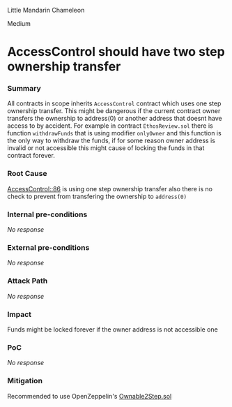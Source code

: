 Little Mandarin Chameleon

Medium

# AccessControl should have two step ownership transfer

### Summary

All contracts in scope inherits ```AccessControl``` contract which uses one step ownership transfer. This might be dangerous if the current contract owner transfers the ownership to address(0) or another address that doesnt have access to by accident. For example in contract ```EthosReview.sol``` there is function ```withdrawFunds``` that is using modifier ```onlyOwner``` and this function is the only way to withdraw the funds, if for some reason owner address is invalid or not accessible this might cause of locking the funds in that contract forever.



### Root Cause

[AccessControl::86](https://github.com/sherlock-audit/2024-10-ethos-network/blob/main/ethos/packages/contracts/contracts/utils/AccessControl.sol#L86) is using one step ownership transfer also there is no check to prevent from transfering the ownership to ```address(0)```

### Internal pre-conditions

_No response_

### External pre-conditions

_No response_

### Attack Path

_No response_

### Impact

Funds might be locked forever if the owner address is not accessible one

### PoC

_No response_

### Mitigation

Recommended to use OpenZeppelin's [Ownable2Step.sol](https://github.com/OpenZeppelin/openzeppelin-contracts/blob/master/contracts/access/Ownable2Step.sol)